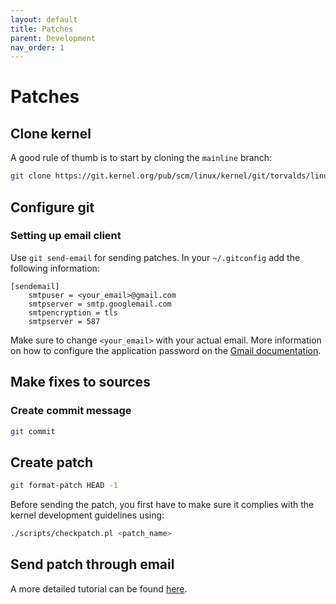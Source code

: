 ```yaml
---
layout: default
title: Patches
parent: Development
nav_order: 1
---
```


# Patches

## Clone kernel

A good rule of thumb is to start by cloning the `mainline` branch:

```bash
git clone https://git.kernel.org/pub/scm/linux/kernel/git/torvalds/linux.git
```

## Configure git

### Setting up email client

Use ```git send-email``` for sending patches. In your ```~/.gitconfig``` add the
following information:

```
[sendemail]
    smtpuser = <your_email>@gmail.com
    smtpserver = smtp.googlemail.com
    smtpencryption = tls
    smtpserver = 587
```

Make sure to change `<your_email>` with your actual email. More information on how to configure the application password on the [Gmail documentation](https://support.google.com/mail/answer/185833?hl=en-GB).

## Make fixes to sources

### Create commit message

```bash
git commit
```

## Create patch

```bash
git format-patch HEAD -1
```

Before sending the patch, you first have to make sure it complies with the kernel development guidelines using:

```bash
./scripts/checkpatch.pl <patch_name>
```

## Send patch through email

A more detailed tutorial can be found [here](http://nickdesaulniers.github.io/blog/2017/05/16/submitting-your-first-patch-to-the-linux-kernel-and-responding-to-feedback/).
